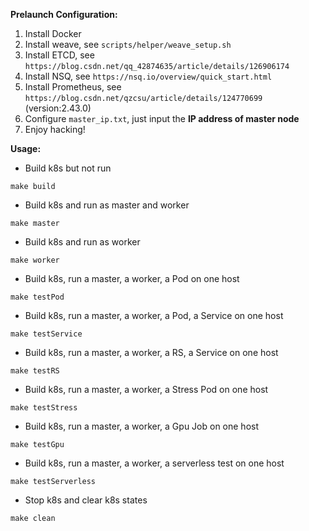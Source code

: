 **Prelaunch Configuration:**

1. Install Docker
2. Install weave, see `scripts/helper/weave_setup.sh`
3. Install ETCD, see `https://blog.csdn.net/qq_42874635/article/details/126906174`
4. Install NSQ, see `https://nsq.io/overview/quick_start.html`
5. Install Prometheus, see `https://blog.csdn.net/qzcsu/article/details/124770699` (version:2.43.0)
6. Configure `master_ip.txt`, just input the **IP address of master node**
7. Enjoy hacking!

**Usage:**

- Build k8s but not run
```
make build
```

- Build k8s and run as master and worker
```
make master
```

- Build k8s and run as worker
```
make worker
```

- Build k8s, run a master, a worker, a Pod on one host
```
make testPod
```

- Build k8s, run a master, a worker, a Pod, a Service on one host
```
make testService
```

- Build k8s, run a master, a worker, a RS, a Service on one host
```
make testRS
```

- Build k8s, run a master, a worker, a Stress Pod on one host
```
make testStress
```

- Build k8s, run a master, a worker, a Gpu Job on one host
```
make testGpu
```

- Build k8s, run a master, a worker, a serverless test on one host
```
make testServerless
```

- Stop k8s and clear k8s states
```
make clean
```